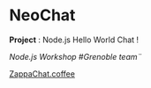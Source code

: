NeoChat
=======

**Project** : Node.js Hello World Chat !

*Node.js Workshop #Grenoble team¨*

[ZappaChat.coffee](zappachat.coffee)
